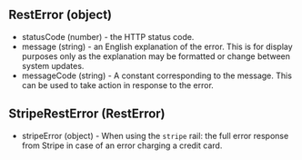 ## RestError (object)
+ statusCode (number) - the HTTP status code.
+ message (string) - an English explanation of the error.  This is for display purposes only as the explanation may be formatted or change between system updates.
+ messageCode (string) - A constant corresponding to the message.  This can be used to take action in response to the error.

## StripeRestError (RestError)
+ stripeError (object) - When using the `stripe` rail: the full error response from Stripe in case of an error charging a credit card.

